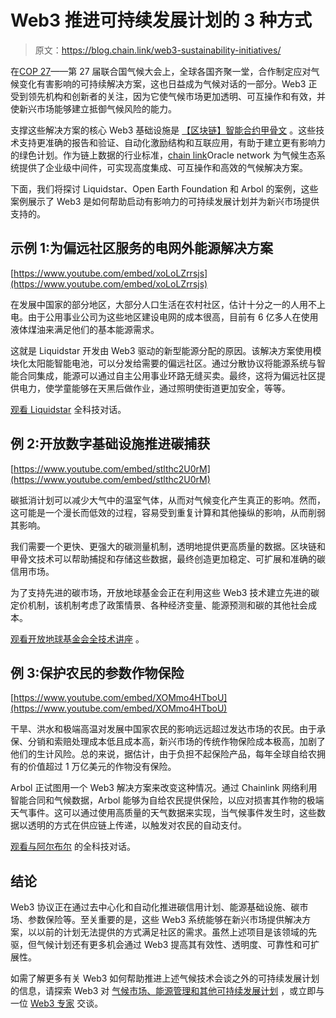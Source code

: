 # Web3 推进可持续发展计划的 3 种方式

> 原文：<https://blog.chain.link/web3-sustainability-initiatives/>

在[COP 27](https://unfccc.int/cop27)——第 27 届联合国气候大会上，全球各国齐聚一堂，合作制定应对气候变化有害影响的可持续解决方案，这也日益成为气候对话的一部分。Web3 正受到领先机构和创新者的关注，因为它使气候市场更加透明、可互操作和有效，并使新兴市场能够建立抵御气候风险的能力。

支撑这些解决方案的核心 Web3 基础设施是 [【区块链】](https://blog.chain.link/what-is-blockchain/)[智能合约](https://chain.link/education/smart-contracts)[甲骨文](https://chain.link/education/blockchain-oracles) 。这些技术支持更准确的报告和验证、自动化激励结构和互联应用，有助于建立更有影响力的绿色计划。作为链上数据的行业标准，[chain link](https://chain.link/)Oracle network 为气候生态系统提供了企业级中间件，可实现高度集成、可互操作和高效的气候解决方案。

下面，我们将探讨 Liquidstar、Open Earth Foundation 和 Arbol 的案例，这些案例展示了 Web3 是如何帮助启动有影响力的可持续发展计划并为新兴市场提供支持的。

## 示例 1:为偏远社区服务的电网外能源解决方案

[https://www.youtube.com/embed/xoLoLZrrsjs](https://www.youtube.com/embed/xoLoLZrrsjs)

在发展中国家的部分地区，大部分人口生活在农村社区，估计十分之一的人用不上电。由于公用事业公司为这些地区建设电网的成本很高，目前有 6 亿多人在使用液体煤油来满足他们的基本能源需求。

这就是 Liquidstar 开发由 Web3 驱动的新型能源分配的原因。该解决方案使用模块化太阳能智能电池，可以分发给需要的偏远社区。通过分散协议将能源系统与智能合同集成，能源可以通过自主公用事业环路无缝买卖。最终，这将为偏远社区提供电力，使学童能够在天黑后做作业，通过照明使街道更加安全，等等。

[观看 Liquidstar](https://chain.link/techtalks/liquidstar-beyond-the-grid-energy-solutions) 全科技对话。

## 例 2:开放数字基础设施推进碳捕获

[https://www.youtube.com/embed/stlthc2U0rM](https://www.youtube.com/embed/stlthc2U0rM)

碳抵消计划可以减少大气中的温室气体，从而对气候变化产生真正的影响。然而，这可能是一个漫长而低效的过程，容易受到重复计算和其他操纵的影响，从而削弱其影响。

我们需要一个更快、更强大的碳测量机制，透明地提供更高质量的数据。区块链和甲骨文技术可以帮助捕捉和存储这些数据，最终创造更加稳定、可扩展和准确的碳信用市场。

为了支持先进的碳市场，开放地球基金会正在利用这些 Web3 技术建立先进的碳定价机制，该机制考虑了政策情景、各种经济变量、能源预测和碳的其他社会成本。

[观看开放地球基金会全技术讲座](https://chain.link/techtalks/openearth-carbon-credits) 。

## 例 3:保护农民的参数作物保险

[https://www.youtube.com/embed/XOMmo4HTboU](https://www.youtube.com/embed/XOMmo4HTboU)

干旱、洪水和极端高温对发展中国家农民的影响远远超过发达市场的农民。由于承保、分销和索赔处理成本低且成本高，新兴市场的传统作物保险成本极高，加剧了他们的生计风险。总的来说，据估计，由于负担不起保险产品，每年全球自给农拥有的价值超过 1 万亿美元的作物没有保险。

Arbol 正试图用一个 Web3 解决方案来改变这种情况。通过 Chainlink 网络利用智能合同和气候数据，Arbol 能够为自给农民提供保险，以应对损害其作物的极端天气事件。这可以通过使用高质量的天气数据来实现，当气候事件发生时，这些数据以透明的方式在供应链上传递，以触发对农民的自动支付。

[观看与阿尔布尔](https://chain.link/techtalks/arbol-parametric-insurance) 的全科技对话。

## 结论

Web3 协议正在通过去中心化和自动化推进碳信用计划、能源基础设施、碳市场、参数保险等。至关重要的是，这些 Web3 系统能够在新兴市场提供解决方案，以以前的计划无法提供的方式满足社区的需求。虽然上述项目是该领域的先驱，但气候计划还有更多机会通过 Web3 提高其有效性、透明度、可靠性和可扩展性。

如需了解更多有关 Web3 如何帮助推进上述气候技术会谈之外的可持续发展计划的信息，请探索 Web3 对 [气候市场、能源管理和其他可持续发展计划](https://chain.link/use-cases/climate-markets) ，或立即与一位 [Web3 专家](https://chain.link/contact?ref_id=Carbon-ESG-Solution-Page) 交谈。